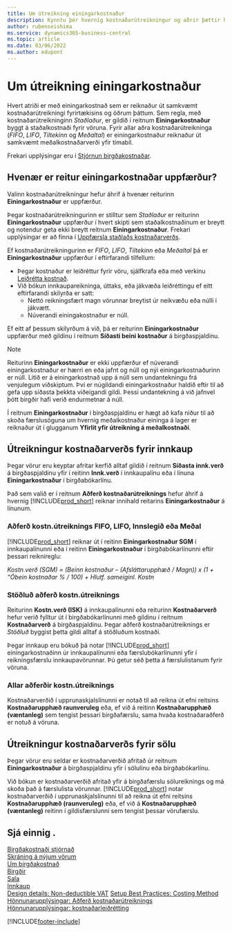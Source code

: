 ```yaml
---
title: Um útreikning einingarkostnaður
description: Kynntu þér hvernig kostnaðarútreikningur og aðrir þættir hafa áhrif á reit einingarkostnaðar í birgðaspjaldinu.
author: rubenseishima
ms.service: dynamics365-business-central
ms.topic: article
ms.date: 03/06/2022
ms.author: edupont
---
```

# <a name="about-unit-cost-calculation"></a>Um útreikning einingarkostnaður

Hvert atriði er með einingarkostnað sem er reiknaður út samkvæmt kostnaðarútreikningi fyrirtækisins og öðrum þáttum. Sem regla, með kostnaðarútreikninginn *Staðlaður*, er gildið í reitnum **Einingarkostnaður** byggt á staðalkostnaði fyrir vöruna. Fyrir allar aðra kostnaðarútreikninga (*FIFO*, *LIFO*, *Tiltekinn* og *Meðaltal*) er einingarkostnaður reiknaður út samkvæmt meðalkostnaðarverði yfir tímabil.  

Frekari upplýsingar eru í [Stjórnun birgðakostnaðar](finance-manage-inventory-costs.md).  

## <a name="when-is-the-unit-cost-field-updated"></a>Hvenær er reitur einingarkostnaðar uppfærður?

Valinn kostnaðarútreikningur hefur áhrif á hvenær reiturinn **Einingarkostnaður** er uppfærður.

Þegar kostnaðarútreikningurinn er stilltur sem *Staðlaður* er reiturinn **Einingarkostnaður** uppfærður í hvert skipti sem staðalkostnaðinum er breytt og notendur geta ekki breytt reitnum **Einingarkostnaður**. Frekari upplýsingar er að finna í [Uppfærsla staðlaðs kostnaðarverðs](finance-how-to-update-standard-costs.md).

Ef kostnaðarútreikningurinn er *FIFO*, *LIFO*, *Tiltekinn* eða *Meðaltal* þá er **Einingarkostnaður** uppfærður í eftirfarandi tilfellum:

* Þegar kostnaður er leiðréttur fyrir vöru, sjálfkrafa eða með verkinu [Leiðrétta kostnað](inventory-how-adjust-item-costs.md#to-adjust-item-costs-manually).
* Við bókun innkaupareikninga, úttaks, eða jákvæða leiðréttingu ef eitt eftirfarandi skilyrða er satt:
  * Nettó reikningsfært magn vörunnar breytist úr neikvæðu eða núlli í jákvætt.
  * Núverandi einingakostnaður er núll.

Ef eitt af þessum skilyrðum á við, þá er reiturinn **Einingarkostnaður** uppfærður með gildinu í reitnum **Síðasti beini kostnaður** á birgðaspjaldinu.

> [!NOTE]
> Reiturinn **Einingarkostnaður** er ekki uppfærður ef núverandi einingarkostnaður er hærri en eða jafnt og núll og nýi einingarkostnaðurinn er núll. Litið er á einingarkostnað upp á núll sem undantekningu frá venjulegum viðskiptum. Því er núgildandi einingarkostnaður haldið eftir til að gefa upp síðasta þekkta viðeigandi gildi. Þessi undantekning á við jafnvel þótt birgðir hafi verið endurmetnar á núll.

Í reitnum **Einingarkostnaður** í birgðaspjaldinu er hægt að kafa niður til að skoða færslusöguna um hvernig meðalkostnaður eininga á lager er reiknaður út í glugganum **Yfirlit yfir útreikning á meðalkostnaði**.

## <a name="unit-cost-calculation-for-purchases"></a>Útreikningur kostnaðarverðs fyrir innkaup

Þegar vörur eru keyptar afritar kerfið alltaf gildið í reitnum **Síðasta innk.verð** á birgðaspjaldinu yfir í reitinn **Innk.verð** í innkaupalínu eða í línuna **Einingarkostnaður** í birgðabókarlínu.

Það sem valið er í reitnum **Aðferð kostnaðarútreiknings** hefur áhrif á hvernig [!INCLUDE[prod_short](includes/prod_short.md)] reiknar innihald reitarins **Einingarkostnaður** á línunum.

### <a name="costing-method-fifo-lifo-specific-or-average"></a>Aðferð kostn.útreiknings FIFO, LIFO, Innslegið eða Meðal

[!INCLUDE[prod_short](includes/prod_short.md)] reiknar út í reitinn **Einingarkostnaður SGM** í innkaupalínunni eða í reitinn **Einingarkostnaður** í birgðabókarlínunni eftir þessari reiknireglu:

*Kostn.verð (SGM) = (Beinn kostnaður – (Afsláttarupphæð / Magn)) x (1 + “Óbein kostnaðar % / 100) + Hlutf. sameiginl. Kostn*

### <a name="costing-method-standard"></a>Stöðluð aðferð kostn.útreiknings

Reiturinn **Kostn.verð (ISK)** á innkaupalínunni eða reiturinn **Kostnaðarverð** hefur verið fylltur út í birgðabókarlínunni með gildinu í reitnum **Kostnaðarverð** á birgðaspjaldinu. Þegar aðferð kostnaðarútreiknings er *Stöðluð* byggist þetta gildi alltaf á stöðluðum kostnaði.

Þegar innkaup eru bókuð þá notar [!INCLUDE[prod_short](includes/prod_short.md)] einingarkostnaðinn úr innkaupalínunni eða færslubókarlínunni yfir í reikningsfærslu innkaupavörunnar. Þú getur séð þetta á færslulistanum fyrir vöruna.

### <a name="all-costing-methods"></a>Allar aðferðir kostn.útreiknings

Kostnaðarverðið í upprunaskjalslínunni er notað til að reikna út efni reitsins **Kostnaðarupphæð raunveruleg** eða, ef við á reitinn **Kostnaðarupphæð (væntanleg)** sem tengist þessari birgðafærslu, sama hvaða kostnaðaraðferð er notuð á vöruna.

## <a name="unit-cost-calculation-for-sales"></a>Útreikningur kostnaðarverðs fyrir sölu

Þegar vörur eru seldar er kostnaðarverðið afritað úr reitnum **Einingarkostnaður** á birgðaspjaldinu yfir í sölulínu eða birgðabókarlínu.

Við bókun er kostnaðarverðið afritað yfir á birgðafærslu sölureiknings og má skoða það á færslulista vörunnar. [!INCLUDE[prod_short](includes/prod_short.md)] notar kostnaðarverðið í upprunaskjalslínunni til að reikna út efni reitsins **Kostnaðarupphæð (raunveruleg)** eða, ef við á **Kostnaðarupphæð (væntanleg)** reitinn í gildisfærslunni sem tengist þessar vörufærslu.

## <a name="see-also"></a>Sjá einnig .

[Birgðakostnaði stjórnað](finance-manage-inventory-costs.md)  
[Skráning á nýjum vörum](inventory-how-register-new-items.md)  
[Um birgðakostnað](finance-learn-about-costing.md)  
[Birgðir](inventory-manage-inventory.md)  
[Sala](sales-manage-sales.md)  
[Innkaup](purchasing-manage-purchasing.md)  
[Design details: Non-deductible VAT](design-details-nondeductible-vat.md)
[Setup Best Practices: Costing Method](setup-best-practices-costing-method.md)  
[Hönnunarupplýsingar: Aðferð kostnaðarútreiknings](design-details-costing-methods.md)  
[Hönnunarupplýsingar: kostnaðarleiðrétting](design-details-cost-adjustment.md)  

[!INCLUDE[footer-include](includes/footer-banner.md)]
